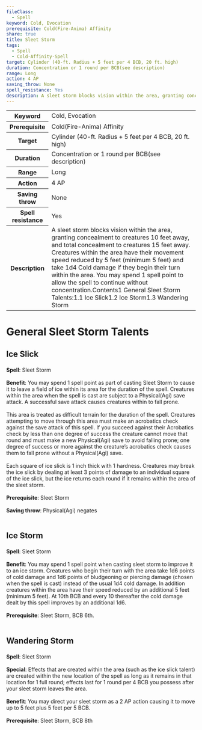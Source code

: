 ```yaml
---
fileClass:
  - Spell
keyword: Cold, Evocation
prerequisite: Cold(Fire-Anima) Affinity
share: true
title: Sleet Storm
tags:
  - Spell
  - Cold-Affinity-Spell
target: Cylinder (40-ft. Radius + 5 feet per 4 BCB, 20 ft. high)
duration: Concentration or 1 round per BCB(see description)
range: Long
action: 4 AP
saving_throw: None
spell_resistance: Yes
description: A sleet storm blocks vision within the area, granting concealment to creatures 10 feet away, and total concealment to creatures 15 feet away. Creatures within the area have their movement speed reduced by 5 feet (minimum 5 feet) and take 1d4 Cold damage if they begin their turn within the area. You may spend 1 spell point to allow the spell to continue without concentration.Contents1	General Sleet Storm Talents:1.1	Ice Slick1.2	Ice Storm1.3	Wandering Storm
---
```


<p><span style="overflow-x: auto;"><table><tbody><tr><th>Keyword</th><td>Cold, Evocation</td></tr><tr><th>Prerequisite</th><td>Cold(Fire-Anima) Affinity</td></tr><tr><th>Target</th><td>Cylinder (40-ft. Radius + 5 feet per 4 BCB, 20 ft. high)</td></tr><tr><th>Duration</th><td>Concentration or 1 round per BCB(see description)</td></tr><tr><th>Range</th><td>Long</td></tr><tr><th>Action</th><td>4 AP</td></tr><tr><th>Saving throw</th><td>None</td></tr><tr><th>Spell resistance</th><td>Yes</td></tr><tr><th>Description</th><td>A sleet storm blocks vision within the area, granting concealment to creatures 10 feet away, and total concealment to creatures 15 feet away. Creatures within the area have their movement speed reduced by 5 feet (minimum 5 feet) and take 1d4 Cold damage if they begin their turn within the area. You may spend 1 spell point to allow the spell to continue without concentration.Contents1	General Sleet Storm Talents:1.1	Ice Slick1.2	Ice Storm1.3	Wandering Storm</td></tr></tbody></table></span></p><h1><span><p>General Sleet Storm Talents</p></span></h1><h2><span><p>Ice Slick</p></span></h2><p><span><p><b>Spell</b>:    Sleet Storm<br><br><b>Benefit</b>:    You may spend 1 spell point as part of casting Sleet Storm to cause it to leave a field of ice within its area for the duration of the spell. Creatures within the area when the spell is cast are subject to a Physical(Agi) save attack. A successful save attack causes creatures within to fall prone.<br><br>This area is treated as difficult terrain for the duration of the spell. Creatures attempting to move through this area must make an acrobatics check against the save attack of this spell. If you succeed against their Acrobatics check by less than one degree of success the creature cannot move that round and must make a new Physical(Agi) save to avoid falling prone; one degree of success or more against the creature’s acrobatics check causes them to fall prone without a Physical(Agi) save.<br><br>Each square of ice slick is 1 inch thick with 1 hardness. Creatures may break the ice slick by dealing at least 3 points of damage to an individual square of the ice slick, but the ice returns each round if it remains within the area of the sleet storm.<br><br><b>Prerequisite</b>:    Sleet Storm<br><br><b>Saving throw</b>:    Physical(Agi) negates<br><br></p></span></p><h2><span><p>Ice Storm</p></span></h2><p><span><p><b>Spell</b>:    Sleet Storm<br><br><b>Benefit</b>:    You may spend 1 spell point when casting sleet storm to improve it to an ice storm. Creatures who begin their turn with the area take 1d6 points of cold damage and 1d6 points of bludgeoning or piercing damage (chosen when the spell is cast) instead of the usual 1d4 cold damage. In addition creatures within the area have their speed reduced by an additional 5 feet (minimum 5 feet). At 10th BCB and every 10 thereafter the cold damage dealt by this spell improves by an additional 1d6.<br><br><b>Prerequisite</b>:    Sleet Storm, BCB 6th.<br><br></p></span></p><h2><span><p>Wandering Storm</p></span></h2><p><span><p><b>Spell</b>:    Sleet Storm<br><br><b>Special</b>:    Effects that are created within the area (such as the ice slick talent) are created within the new location of the spell as long as it remains in that location for 1 full round; effects last for 1 round per 4 BCB you possess after your sleet storm leaves the area.<br><br><b>Benefit</b>:    You may direct your sleet storm as a 2 AP action causing it to move up to 5 feet plus 5 feet per 5 BCB.<br><br><b>Prerequisite</b>:    Sleet Storm, BCB 8th<br><br></p></span></p>